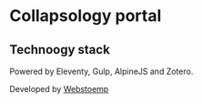 # Collapsology portal

## Technoogy stack

Powered by Eleventy, Gulp, AlpineJS and Zotero.

Developed by [Webstoemp](https://www.webstoemp.com)
